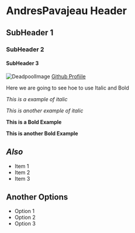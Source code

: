 # AndresPavajeau Header
## SubHeader 1
### SubHeader 2
#### SubHeader 3
![DeadpoolImage](https://prod-ripcut-delivery.disney-plus.net/v1/variant/disney/D63B8E14B5C129B4557C0F7C3E0111410739182F02CC6706F99111AF35082048/scale?width=1200&aspectRatio=1.78&format=jpeg)
[Github Profiile](https://github.com/AndresPavajeau)

Here we are going to see hoe to use Italic and Bold

*This is a example of italic*

_This is another example of italic_


**This is a Bold Example**

__This is another Bold Example__


## _Also_
- Item 1
- Item 2
- Item 3

## **Another Options**
- Option 1
- Option 2
- Option 3

